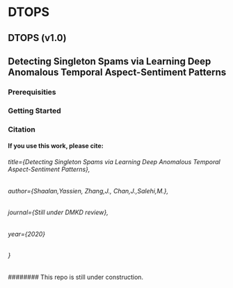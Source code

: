# DTOPS
## DTOPS (v1.0)

## Detecting Singleton Spams via Learning Deep Anomalous Temporal Aspect-Sentiment Patterns

### Prerequisities

### Getting Started

### Citation
#### If you use this work, please cite:

  ###### title={Detecting Singleton Spams via Learning Deep Anomalous Temporal Aspect-Sentiment Patterns},
  ###### author={Shaalan,Yassien, Zhang,J., Chan,J.,Salehi,M.},
  ###### journal={Still under DMKD review},
  ###### year={2020}
###### }

######## This repo is still under construction.